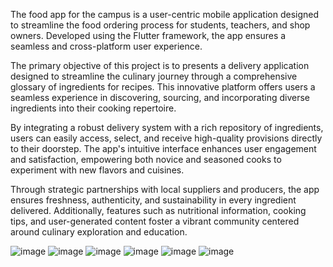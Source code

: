 The food app for the campus is a user-centric mobile application designed to streamline the food ordering process for students, teachers, and shop owners. Developed using the Flutter framework, the app ensures a seamless and cross-platform user experience.

The primary objective of this project is to presents a delivery application designed to streamline the culinary journey through a comprehensive glossary of ingredients for recipes. This innovative platform offers users a seamless experience in discovering, sourcing, and incorporating diverse ingredients into their cooking repertoire.

By integrating a robust delivery system with a rich repository of ingredients, users can easily access, select, and receive high-quality provisions directly to their doorstep. The app's intuitive interface enhances user engagement and satisfaction, empowering both novice and seasoned cooks to experiment with new flavors and cuisines.

Through strategic partnerships with local suppliers and producers, the app ensures freshness, authenticity, and sustainability in every ingredient delivered. Additionally, features such as nutritional information, cooking tips, and user-generated content foster a vibrant community centered around culinary exploration and education.

![image](https://github.com/user-attachments/assets/77271dba-7aaa-4b55-90c1-fa8c61dcb598)
![image](https://github.com/user-attachments/assets/fc3b73aa-c4bb-4c3b-9f7d-861ba7370004)
![image](https://github.com/user-attachments/assets/41b55cb2-d0c3-4d0c-88ce-1990d8ba3380)
![image](https://github.com/user-attachments/assets/1c5eec17-9255-4c31-9b56-630b4d336ceb)
![image](https://github.com/user-attachments/assets/2df446c3-eaee-410d-a5fb-3e9f8d8f34c7)
![image](https://github.com/user-attachments/assets/73429fe6-10f3-40d0-ac41-e115e5c4ca52)
